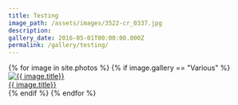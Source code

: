 ```yaml
---
title: Testing
image_path: /assets/images/3522-cr_0337.jpg
description:
gallery_date: 2016-05-01T00:00:00.000Z
permalink: /gallery/testing/
---
```



<div class="gallery">
  {% for image in site.photos %}
    {% if image.gallery == "Various" %}
     <div class="gallery-box{% cycle '', ' last' %}">
        <a href="{{ image.image_path }}.jpg" class="galleryphoto" data-lightbox="poets" data-title="{{ image.title}}"><img src="{{ image.image_path }}_th.jpg" alt="{{ image.title}}" /></a>
        <figcaption><a href="{{ image.image_path }}.jpg" data-lightbox="poets" data-title="{{ image.title}}">{{ image.title}}</a></figcaption>
    </div>
    {% endif %}
  {% endfor %}
</div>